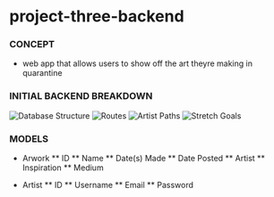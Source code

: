# project-three-backend

### CONCEPT
* web app that allows users to show off the art theyre making in quarantine

### INITIAL BACKEND BREAKDOWN
![Database Structure](https://i.imgur.com/mODGVcb.jpg)
![Routes](https://i.imgur.com/lB9tMUL.jpg)
![Artist Paths](https://i.imgur.com/vcjR8wk.jpg)
![Stretch Goals](https://i.imgur.com/LYpg64X.jpg)

### MODELS
* Arwork
** ID
** Name 
** Date(s) Made
** Date Posted
** Artist
** Inspiration
** Medium

* Artist
** ID
** Username
** Email
** Password


